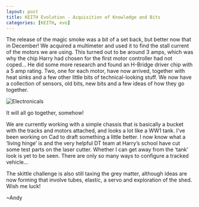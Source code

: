 ```yaml
---
layout: post
title: KEITH Evolution - Acquisition of Knowledge and Bits
categories: [KEITH, evo]
---
```


The release of the magic smoke was a bit of a set back, but better now that in December! We acquired a multimeter and used it to find the stall current of the motors we are using. This turned out to be around 3 amps, which was why the chip Harry had chosen for the first motor controller had not coped… He did some more research and found an H-Bridge driver chip with a 5 amp rating. Two, one for each motor, have now arrived, together with heat sinks and a few other little bits of technical-looking stuff. We now have a collection of sensors, old bits, new bits and a few ideas of how they go together.

![Electronicals](http://keiththerobot.uk/images/Evo-Electronics.png "Electronicals!")

It will all go together, somehow!

We are currently working with a simple chassis that is basically a bucket with the tracks and motors attached, and looks a lot like a WW1 tank. I've been working on Cad to draft something a little better. I now know what a ‘living hinge’ is and the very helpful DT team at Harry’s school have cut some test parts on the laser cutter. Whether I can get away from the ‘tank’ look is yet to be seen. There are only so many ways to configure a tracked vehicle…

The skittle challenge is also still taxing the grey matter, although ideas are now forming that involve tubes, elastic, a servo and exploration of the shed. Wish me luck!

~Andy